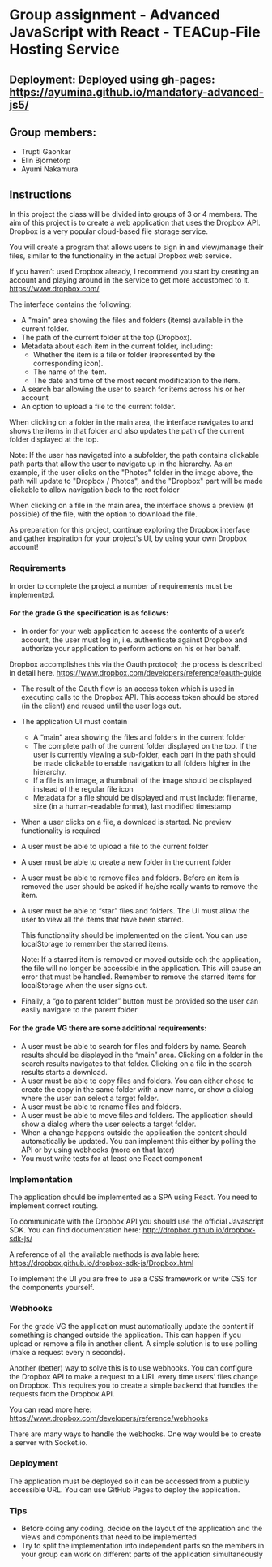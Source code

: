 # Group assignment - Advanced JavaScript with React - TEACup-File Hosting Service

## Deployment: Deployed using gh-pages: https://ayumina.github.io/mandatory-advanced-js5/

## Group members:
* Trupti Gaonkar
* Elin Björnetorp
* Ayumi Nakamura

## Instructions
In this project the class will be divided into groups of 3 or 4 members. The aim of this project is to create a web application that uses the Dropbox API. Dropbox is a very popular cloud-based file storage service.

You will create a program that allows users to sign in and view/manage their files, similar to the functionality in the actual Dropbox web service.

If you haven’t used Dropbox already, I recommend you start by creating an account and playing around in the service to get more accustomed to it.
https://www.dropbox.com/

The interface contains the following:

* A "main" area showing the files and folders (items) available in the current folder.
* The path of the current folder at the top (Dropbox).
* Metadata about each item in the current folder, including:
  * Whether the item is a file or folder (represented by the corresponding icon).
  * The name of the item.
  * The date and time of the most recent modification to the item.
* A search bar allowing the user to search for items across his or her account
* An option to upload a file to the current folder.

When clicking on a folder in the main area, the interface navigates to and shows the items in that folder and also updates the path of the current folder displayed at the top.

Note: If the user has navigated into a subfolder, the path contains clickable path parts that allow the user to navigate up in the hierarchy. As an example, if the user clicks on the "Photos" folder in the image above, the path will update to "Dropbox / Photos", and the "Dropbox" part will be made clickable to allow navigation back to the root folder

When clicking on a file in the main area, the interface shows a preview (if possible) of the file, with the option to download the file.

As preparation for this project, continue exploring the Dropbox interface and gather inspiration for your project's UI, by using your own Dropbox account!


### Requirements

In order to complete the project a number of requirements must be implemented.

#### For the grade G the specification is as follows:

* In order for your web application to access the contents of a user’s account, the user must log in, i.e. authenticate against Dropbox and authorize your application to perform actions on his or her behalf.

Dropbox accomplishes this via the Oauth protocol; the process is described in detail here.
https://www.dropbox.com/developers/reference/oauth-guide
* The result of the Oauth flow is an access token which is used in executing calls to the Dropbox API. This access token should be stored (in the client) and reused until the user logs out.
* The application UI must contain
  * A “main” area showing the files and folders in the current folder
  * The complete path of the current folder displayed on the top. If the user is currently viewing a sub-folder, each part in the path should be made clickable to enable navigation to all folders higher in the hierarchy.
  * If a file is an image, a thumbnail of the image should be displayed instead of the regular file icon
  * Metadata for a file should be displayed and must include: filename, size (in a human-readable format), last modified timestamp
* When a user clicks on a file, a download is started. No preview functionality is required
* A user must be able to upload a file to the current folder
* A user must be able to create a new folder in the current folder
* A user must be able to remove files and folders. Before an item is removed the user should be asked if he/she really wants to remove the item.
* A user must be able to “star” files and folders. The UI must allow the user to view all the items that have been starred.

  This functionality should be implemented on the client. You can use localStorage to remember the starred items.
  
  Note: If a starred item is removed or moved outside och the application, the file will no longer be accessible in the         application. This will cause an error that must be handled. Remember to remove the starred items for localStorage when the user signs out.
* Finally, a “go to parent folder” button must be provided so the user can easily navigate to the parent folder

#### For the grade VG there are some additional requirements:

* A user must be able to search for files and folders by name. Search results should be displayed in the “main” area. Clicking on a folder in the search results navigates to that folder. Clicking on a file in the search results starts a download.
* A user must be able to copy files and folders. You can either chose to create the copy in the same folder with a new name, or show a dialog where the user can select a target folder.
* A user must be able to rename files and folders.
* A user must be able to move files and folders. The application should show a dialog where the user selects a target folder.
* When a change happens outside the application the content should automatically be updated. You can implement this either by polling the API or by using webhooks (more on that later)
* You must write tests for at least one React component


### Implementation

The application should be implemented as a SPA using React. You need to implement correct routing.

To communicate with the Dropbox API you should use the official Javascript SDK. You can find documentation here:
http://dropbox.github.io/dropbox-sdk-js/

A reference of all the available methods is available here:
https://dropbox.github.io/dropbox-sdk-js/Dropbox.html

To implement the UI you are free to use a CSS framework or write CSS for the components yourself.

### Webhooks

For the grade VG the application must automatically update the content if something is changed outside the application. This can happen if you upload or remove a file in another client. A simple solution is to use polling (make a request every n seconds).

Another (better) way to solve this is to use webhooks. You can configure the Dropbox API to make a request to a URL every time users’ files change on Dropbox. This requires you to create a simple backend that handles the requests from the Dropbox API.

You can read more here:
https://www.dropbox.com/developers/reference/webhooks

There are many ways to handle the webhooks. One way would be to create a server with Socket.io.

### Deployment
The application must be deployed so it can be accessed from a publicly accessible URL. You can use GitHub Pages to deploy the application.

### Tips
* Before doing any coding, decide on the layout of the application and the views and components that need to be implemented
* Try to split the implementation into independent parts so the members in your group can work on different parts of the application simultaneously 




